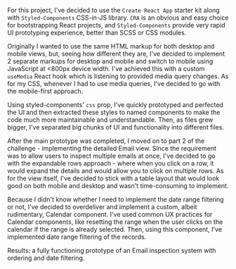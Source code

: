 For this project, I've decided to use the `Create React App` starter kit along with `Styled-Components` CSS-in-JS library.
`CRA` is an obvious and easy choice for bootstrapping React projects, and `Styled-Components` provide very rapid UI prototyping experience, better than SCSS or CSS modules.

Originally I wanted to use the same HTML markup for both desktop and mobile views, but, seeing how different they are, I've decided to implement 2 separate markups for desktop and mobile and switch to mobile using JavaScript at <800px device width. I've achieved this with a custom `useMedia` React hook which is listening to provided media query changes. As for my CSS, whenever I had to use media queries, I've decided to go with the mobile-first approach.

Using styled-components' `css` prop, I've quickly prototyped and perfected the UI and then extracted these styles to named components to make the code much more maintainable and understandable. Then, as files grew bigger, I've separated big chunks of UI and functionality into different files. 

After the main prototype was completed, I moved on to part 2 of the challenge - implementing the detailed Email view. Since the requirement was to allow users to inspect multiple emails at once, I've decided to go with the expandable rows approach - where when you click on a row, it would expand the details and would allow you to click on multiple rows. As for the view itself, I've decided to stick with a table layout that would look good on both mobile and desktop and wasn't time-consuming to implement.

Because I didn't know whether I need to implement the date range filtering or not, I've decided to overdeliver and implement a custom, albeit rudimentary, Calendar component. I've used common UX practices for Calendar components, like resetting the range when the user clicks on the calendar if the range is already selected. Then, using this component, I've implemented date range filtering of the records.

Results: a fully functioning prototype of an Email inspection system with ordering and date filtering.
